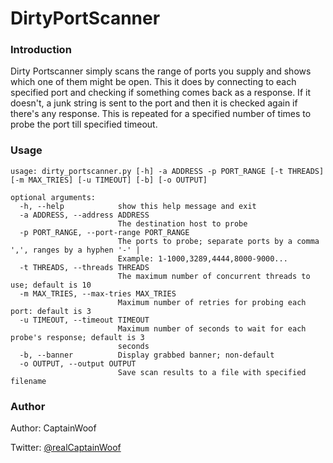 # DirtyPortScanner

### Introduction

Dirty Portscanner simply scans the range of ports you supply and shows which one of them might be open. This it does by connecting to each specified port and checking if something comes back as a response. If it doesn't, a junk string is sent to the port and then it is checked again if there's any response. This is repeated for a specified number of times to probe the port till specified timeout.

### Usage

```
usage: dirty_portscanner.py [-h] -a ADDRESS -p PORT_RANGE [-t THREADS] [-m MAX_TRIES] [-u TIMEOUT] [-b] [-o OUTPUT]

optional arguments:
  -h, --help            show this help message and exit
  -a ADDRESS, --address ADDRESS
                        The destination host to probe
  -p PORT_RANGE, --port-range PORT_RANGE
                        The ports to probe; separate ports by a comma ',', ranges by a hyphen '-' |
                        Example: 1-1000,3289,4444,8000-9000...
  -t THREADS, --threads THREADS
                        The maximum number of concurrent threads to use; default is 10
  -m MAX_TRIES, --max-tries MAX_TRIES
                        Maximum number of retries for probing each port: default is 3
  -u TIMEOUT, --timeout TIMEOUT
                        Maximum number of seconds to wait for each probe's response; default is 3
                        seconds
  -b, --banner          Display grabbed banner; non-default
  -o OUTPUT, --output OUTPUT
                        Save scan results to a file with specified filename
```

### Author

Author: CaptainWoof

Twitter: [@realCaptainWoof](https://www.twitter.com/realCaptainWoof)

